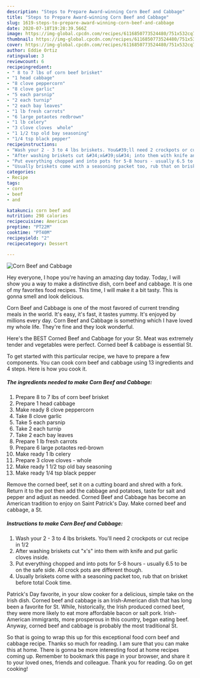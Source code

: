 ```yaml
---
description: "Steps to Prepare Award-winning Corn Beef and Cabbage"
title: "Steps to Prepare Award-winning Corn Beef and Cabbage"
slug: 1619-steps-to-prepare-award-winning-corn-beef-and-cabbage
date: 2020-07-18T19:28:39.566Z
image: https://img-global.cpcdn.com/recipes/6116850773524480/751x532cq70/corn-beef-and-cabbage-recipe-main-photo.jpg
thumbnail: https://img-global.cpcdn.com/recipes/6116850773524480/751x532cq70/corn-beef-and-cabbage-recipe-main-photo.jpg
cover: https://img-global.cpcdn.com/recipes/6116850773524480/751x532cq70/corn-beef-and-cabbage-recipe-main-photo.jpg
author: Eddie Ortiz
ratingvalue: 3
reviewcount: 6
recipeingredient:
- " 8 to 7 lbs of corn beef brisket"
- "1 head cabbage"
- "8 clove peppercorn"
- "8 clove garlic"
- "5 each parsnip"
- "2 each turnip"
- "2 each bay leaves"
- "1 lb fresh carrots"
- "6 large potaotes redbrown"
- "1 lb celery"
- "3 clove cloves  whole"
- "1 1/2 tsp old bay seasoning"
- "1/4 tsp black pepper"
recipeinstructions:
- "Wash your 2 - 3 to 4 lbs briskets. You&#39;ll need 2 crockpots or cut recipe in 1/2"
- "After washing briskets cut &#34;x&#39;s&#34; into them with knife and put garlic cloves inside."
- "Put everything chopped and into pots for 5-8 hours - usually 6.5 to be on the safe side. All crock pots are different though."
- "Usually briskets come with a seasoning packet too, rub that on brisket before total Cook time."
categories:
- Recipe
tags:
- corn
- beef
- and

katakunci: corn beef and 
nutrition: 298 calories
recipecuisine: American
preptime: "PT22M"
cooktime: "PT40M"
recipeyield: "2"
recipecategory: Dessert

---
```



![Corn Beef and Cabbage](https://img-global.cpcdn.com/recipes/6116850773524480/751x532cq70/corn-beef-and-cabbage-recipe-main-photo.jpg)

Hey everyone, I hope you're having an amazing day today. Today, I will show you a way to make a distinctive dish, corn beef and cabbage. It is one of my favorites food recipes. This time, I will make it a bit tasty. This is gonna smell and look delicious.

Corn Beef and Cabbage is one of the most favored of current trending meals in the world. It's easy, it's fast, it tastes yummy. It's enjoyed by millions every day. Corn Beef and Cabbage is something which I have loved my whole life. They're fine and they look wonderful.

Here&#39;s the BEST Corned Beef and Cabbage for your St. Meat was extremely tender and vegetables were perfect. Corned beef &amp; cabbage is essential St.


To get started with this particular recipe, we have to prepare a few components. You can cook corn beef and cabbage using 13 ingredients and 4 steps. Here is how you cook it.

<!--inarticleads1-->

##### The ingredients needed to make Corn Beef and Cabbage:

1. Prepare  8 to 7 lbs of corn beef brisket
1. Prepare 1 head cabbage
1. Make ready 8 clove peppercorn
1. Take 8 clove garlic
1. Take 5 each parsnip
1. Take 2 each turnip
1. Take 2 each bay leaves
1. Prepare 1 lb fresh carrots
1. Prepare 6 large potaotes red-brown
1. Make ready 1 lb celery
1. Prepare 3 clove cloves - whole
1. Make ready 1 1/2 tsp old bay seasoning
1. Make ready 1/4 tsp black pepper


Remove the corned beef, set it on a cutting board and shred with a fork. Return it to the pot then add the cabbage and potatoes, taste for salt and pepper and adjust as needed. Corned Beef and Cabbage has become an American tradition to enjoy on Saint Patrick&#39;s Day. Make corned beef and cabbage, a St. 

<!--inarticleads2-->

##### Instructions to make Corn Beef and Cabbage:

1. Wash your 2 - 3 to 4 lbs briskets. You&#39;ll need 2 crockpots or cut recipe in 1/2
1. After washing briskets cut &#34;x&#39;s&#34; into them with knife and put garlic cloves inside.
1. Put everything chopped and into pots for 5-8 hours - usually 6.5 to be on the safe side. All crock pots are different though.
1. Usually briskets come with a seasoning packet too, rub that on brisket before total Cook time.


Patrick&#39;s Day favorite, in your slow cooker for a delicious, simple take on the Irish dish. Corned beef and cabbage is an Irish-American dish that has long been a favorite for St. While, historically, the Irish produced corned beef, they were more likely to eat more affordable bacon or salt pork. Irish-American immigrants, more prosperous in this country, began eating beef. Anyway, corned beef and cabbage is probably the most traditional St. 

So that is going to wrap this up for this exceptional food corn beef and cabbage recipe. Thanks so much for reading. I am sure that you can make this at home. There is gonna be more interesting food at home recipes coming up. Remember to bookmark this page in your browser, and share it to your loved ones, friends and colleague. Thank you for reading. Go on get cooking!
